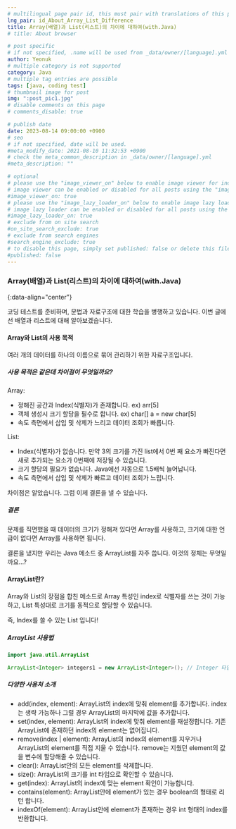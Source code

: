 ```yaml
---
# multilingual page pair id, this must pair with translations of this page. (This name must be unique)
lng_pair: id_About_Array_List_Difference
title: Array(배열)과 List(리스트)의 차이에 대하여(with.Java)
# title: About browser

# post specific
# if not specified, .name will be used from _data/owner/[language].yml
author: Yeonuk
# multiple category is not supported
category: Java
# multiple tag entries are possible
tags: [java, coding test]
# thumbnail image for post
img: ":post_pic1.jpg"
# disable comments on this page
# comments_disable: true

# publish date
date: 2023-08-14 09:00:00 +0900
# seo
# if not specified, date will be used.
#meta_modify_date: 2021-08-10 11:32:53 +0900
# check the meta_common_description in _data/owner/[language].yml
#meta_description: ""

# optional
# please use the "image_viewer_on" below to enable image viewer for individual pages or posts (_posts/ or [language]/_posts folders).
# image viewer can be enabled or disabled for all posts using the "image_viewer_posts: true" setting in _data/conf/main.yml.
#image_viewer_on: true
# please use the "image_lazy_loader_on" below to enable image lazy loader for individual pages or posts (_posts/ or [language]/_posts folders).
# image lazy loader can be enabled or disabled for all posts using the "image_lazy_loader_posts: true" setting in _data/conf/main.yml.
#image_lazy_loader_on: true
# exclude from on site search
#on_site_search_exclude: true
# exclude from search engines
#search_engine_exclude: true
# to disable this page, simply set published: false or delete this file
#published: false
---
```


<!-- outline-start -->

### Array(배열)과 List(리스트)의 차이에 대하여(with.Java)

{:data-align="center"}

<!-- outline-end -->

코딩 테스트를 준비하며, 문법과 자료구조에 대한 학습을 병행하고 있습니다. 이번 글에선 배열과 리스트에 대해 알아보겠습니다.

#### Array와 List의 사용 목적

여러 개의 데이터를 하나의 이름으로 묶어 관리하기 위한 자료구조입니다.

##### 사용 목적은 같은데 차이점이 무엇일까요?

Array:

- 정해진 공간과 Index(식별자)가 존재합니다. ex) arr[5]
- 객체 생성시 크기 할당을 필수로 합니다. ex) char[] a = new char[5]
- 속도 측면에서 삽입 및 삭제가 느리고 데이터 조회가 빠릅니다.

List:

- Index(식별자)가 없습니다. 만약 3의 크기를 가진 list에서 0번 째 요소가 빠진다면 새로 추가되는 요소가 0번째에 저장될 수 있습니다.
- 크기 할당의 필요가 없습니다. Java에선 자동으로 1.5배씩 늘어납니다.
- 속도 측면에서 삽입 및 삭제가 빠르고 데이터 조회가 느립니다.

차이점은 알았습니다. 그럼 이제 결론을 낼 수 있습니다.

##### 결론

문제를 직면했을 때 데이터의 크기가 정해져 있다면 Array를 사용하고, 크기에 대한 언급이 없다면 Array를 사용하면 됩니다.

결론을 냈지만 우리는 Java 메소드 중 ArrayList를 자주 씁니다.
이것의 정체는 무엇일까요...?

#### ArrayList란?

Array와 List의 장점을 합친 메소드로 Array 특성인 index로 식별자를 쓰는 것이 가능하고, List 특성대로 크기를 동적으로 할당할 수 있습니다.

즉, Index를 쓸 수 있는 List 입니다!

##### ArrayList 사용법

```java
import java.util.ArrayList

ArrayList<Integer> integers1 = new ArrayList<Integer>(); // Integer 타입 지정
```

##### 다양한 사용처 소개

- add(index, element): ArrayList의 index에 맞춰 element를 추가합니다. index는 생략 가능하나 그럴 경우 ArrayList의 마지막에 값을 추가합니다.
- set(index, element): ArrayList의 index에 맞춰 element를 재설정합니다. 기존 ArrayList에 존재하던 index의 element는 없어집니다.
- remove(index | element): ArrayList의 index의 element를 지우거나 ArrayList의 element를 직접 지울 수 있습니다. remove는 지웠던 element의 값을 변수에 할당해줄 수 있습니다.
- clear(): ArrayList안의 모든 element를 삭제합니다.
- size(): ArrayList의 크기를 int 타입으로 확인할 수 있습니다.
- get(index): ArrayList의 index에 맞는 element 확인이 가능합니다.
- contains(element): ArrayList안에 element가 있는 경우 boolean의 형태로 리턴 합니다.
- indexOf(element): ArrayList안에 element가 존재하는 경우 int 형태의 index를 반환합니다.
